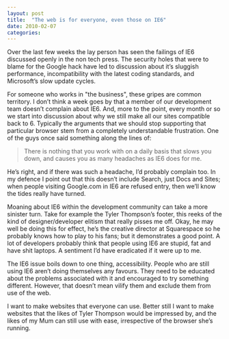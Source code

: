 ```yaml
---
layout: post
title:  "The web is for everyone, even those on IE6"
date: 2010-02-07
categories:
---
```

Over the last few weeks the lay person has seen the failings of IE6 discussed openly in the non tech press. The security holes that were to blame for the Google hack have led to discussion about it’s sluggish performance, incompatibility with the latest coding standards, and Microsoft’s slow update cycles.

For someone who works in "the business", these gripes are common territory. I don’t think a week goes by that a member of our development team doesn’t complain about IE6. And, more to the point, every month or so we start into discussion about why we still make all our sites compatible back to 6. Typically the arguments that we should stop supporting that particular browser stem from a completely understandable frustration. One of the guys once said something along the lines of:

> There is nothing that you work with on a daily basis that slows you down, and causes you as many headaches as IE6 does for me.

He’s right, and if there was such a headache, I’d probably complain too. In my defence I point out that this doesn’t include Search, just Docs and Sites; when people visiting Google.com in IE6 are refused entry, then we’ll know the tides really have turned.

Moaning about IE6 within the development community can take a more sinister turn. Take for example the Tyler Thompson’s footer, this reeks of the kind of designer/developer elitism that really pisses me off. Okay, he may well be doing this for effect, he’s the creative director at Squarespace so he probably knows how to play to his fans; but it demonstrates a good point. A lot of developers probably think that people using IE6 are stupid, fat and have shit laptops. A sentiment I’d have eradicated if it were up to me.

The IE6 issue boils down to one thing, accessibility. People who are still using IE6 aren’t doing themselves any favours. They need to be educated about the problems associated with it and encouraged to try something different. However, that doesn’t mean vilify them and exclude them from use of the web.

I want to make websites that everyone can use. Better still I want to make websites that the likes of Tyler Thompson would be impressed by, and the likes of my Mum can still use with ease, irrespective of the browser she’s running.
